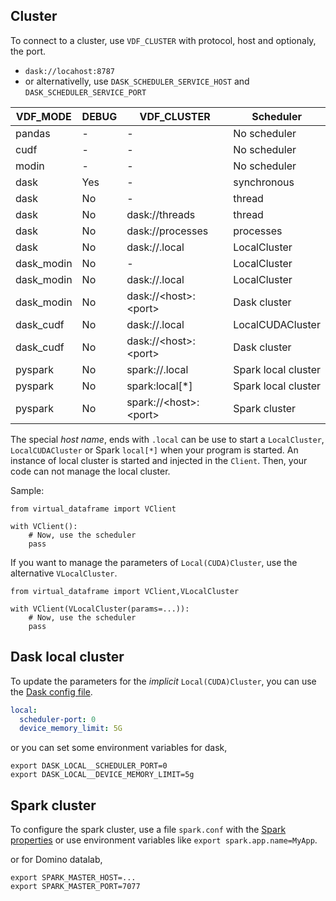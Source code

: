 ## Cluster
To connect to a cluster, use `VDF_CLUSTER` with protocol, host and optionaly, the port.

- `dask://locahost:8787`
- or alternativelly, use `DASK_SCHEDULER_SERVICE_HOST` and `DASK_SCHEDULER_SERVICE_PORT`

| VDF_MODE   | DEBUG | VDF_CLUSTER                 | Scheduler           |
|------------|-------|-----------------------------|---------------------|
| pandas     | -     | -                           | No scheduler        |
| cudf       | -     | -                           | No scheduler        |
| modin      | -     | -                           | No scheduler        |
| dask       | Yes   | -                           | synchronous         |
| dask       | No    | -                           | thread              |
| dask       | No    | dask://threads              | thread              |
| dask       | No    | dask://processes            | processes           |
| dask       | No    | dask://.local               | LocalCluster        |
| dask_modin | No    | -                           | LocalCluster        |
| dask_modin | No    | dask://.local               | LocalCluster        |
| dask_modin | No    | dask://&lt;host>:&lt;port>  | Dask cluster        |
| dask_cudf  | No    | dask://.local               | LocalCUDACluster    |
| dask_cudf  | No    | dask://&lt;host>:&lt;port>  | Dask cluster        |
| pyspark    | No    | spark://.local              | Spark local cluster |
| pyspark    | No    | spark:local[*]              | Spark local cluster |
| pyspark    | No    | spark://&lt;host>:&lt;port> | Spark cluster       |


The special *host name*, ends with `.local` can be use to start a `LocalCluster`, `LocalCUDACluster`
or Spark `local[*]` when your program is started. An instance of local cluster is
started and injected in the `Client`. Then, your code can not manage the local cluster.

Sample:
```
from virtual_dataframe import VClient

with VClient():
    # Now, use the scheduler
    pass
```

If you want to manage the parameters of `Local(CUDA)Cluster`, use the alternative `VLocalCluster`.
```
from virtual_dataframe import VClient,VLocalCluster

with VClient(VLocalCluster(params=...)):
    # Now, use the scheduler
    pass
```

## Dask local cluster
To update the parameters for the *implicit* `Local(CUDA)Cluster`, you can use the
[Dask config file](https://docs.dask.org/en/stable/configuration.html).

```yaml
local:
  scheduler-port: 0
  device_memory_limit: 5G
```

or you can set some environment variables for dask,
```shell
export DASK_LOCAL__SCHEDULER_PORT=0
export DASK_LOCAL__DEVICE_MEMORY_LIMIT=5g
```
## Spark cluster
To configure the spark cluster, use a file `spark.conf` with the
[Spark properties](https://spark.apache.org/docs/2.1.0/configuration.html#spark-properties)
or use environment variables like `export spark.app.name=MyApp`.

or for Domino datalab,
```shell
export SPARK_MASTER_HOST=...
export SPARK_MASTER_PORT=7077
```
